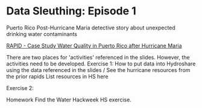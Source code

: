 # Data Sleuthing: Episode 1

Puerto Rico Post-Hurricane Maria detective story about unexpected drinking water contaminants

[RAPID - Case Study Water Quality in Puerto Rico after Hurricane Maria](https://drive.google.com/file/d/1TKRtRx_6ZwrVtNeaPLN6QETJxY5BwV1b/view?usp=sharing)

There are two places for 'activities' referenced in the slides. However, the activities need to be developed.
Exercise 1: How to put data into Hydroshare using the data referenced in the slides / See the hurricane resources from the prior rapids
List resources in HS here

Exercise 2: 


Homework
Find the Water Hackweek HS exercise.

